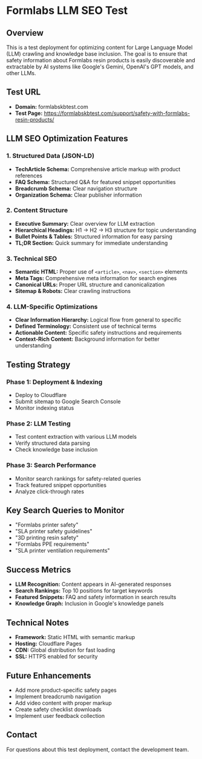 # Formlabs LLM SEO Test

## Overview
This is a test deployment for optimizing content for Large Language Model (LLM) crawling and knowledge base inclusion. The goal is to ensure that safety information about Formlabs resin products is easily discoverable and extractable by AI systems like Google's Gemini, OpenAI's GPT models, and other LLMs.

## Test URL
- **Domain:** formlabskbtest.com
- **Test Page:** https://formlabskbtest.com/support/safety-with-formlabs-resin-products/

## LLM SEO Optimization Features

### 1. **Structured Data (JSON-LD)**
- **TechArticle Schema:** Comprehensive article markup with product references
- **FAQ Schema:** Structured Q&A for featured snippet opportunities
- **Breadcrumb Schema:** Clear navigation structure
- **Organization Schema:** Clear publisher information

### 2. **Content Structure**
- **Executive Summary:** Clear overview for LLM extraction
- **Hierarchical Headings:** H1 → H2 → H3 structure for topic understanding
- **Bullet Points & Tables:** Structured information for easy parsing
- **TL;DR Section:** Quick summary for immediate understanding

### 3. **Technical SEO**
- **Semantic HTML:** Proper use of `<article>`, `<nav>`, `<section>` elements
- **Meta Tags:** Comprehensive meta information for search engines
- **Canonical URLs:** Proper URL structure and canonicalization
- **Sitemap & Robots:** Clear crawling instructions

### 4. **LLM-Specific Optimizations**
- **Clear Information Hierarchy:** Logical flow from general to specific
- **Defined Terminology:** Consistent use of technical terms
- **Actionable Content:** Specific safety instructions and requirements
- **Context-Rich Content:** Background information for better understanding

## Testing Strategy

### Phase 1: Deployment & Indexing
- Deploy to Cloudflare
- Submit sitemap to Google Search Console
- Monitor indexing status

### Phase 2: LLM Testing
- Test content extraction with various LLM models
- Verify structured data parsing
- Check knowledge base inclusion

### Phase 3: Search Performance
- Monitor search rankings for safety-related queries
- Track featured snippet opportunities
- Analyze click-through rates

## Key Search Queries to Monitor
- "Formlabs printer safety"
- "SLA printer safety guidelines"
- "3D printing resin safety"
- "Formlabs PPE requirements"
- "SLA printer ventilation requirements"

## Success Metrics
- **LLM Recognition:** Content appears in AI-generated responses
- **Search Rankings:** Top 10 positions for target keywords
- **Featured Snippets:** FAQ and safety information in search results
- **Knowledge Graph:** Inclusion in Google's knowledge panels

## Technical Notes
- **Framework:** Static HTML with semantic markup
- **Hosting:** Cloudflare Pages
- **CDN:** Global distribution for fast loading
- **SSL:** HTTPS enabled for security

## Future Enhancements
- Add more product-specific safety pages
- Implement breadcrumb navigation
- Add video content with proper markup
- Create safety checklist downloads
- Implement user feedback collection

## Contact
For questions about this test deployment, contact the development team.
